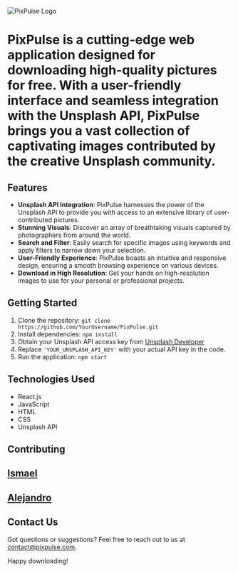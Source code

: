![PixPulse Logo](https://i.imgur.com/24eXrQl.png)

# PixPulse is a cutting-edge web application designed for downloading high-quality pictures for free. With a user-friendly interface and seamless integration with the Unsplash API, PixPulse brings you a vast collection of captivating images contributed by the creative Unsplash community.

## Features

- **Unsplash API Integration**: PixPulse harnesses the power of the Unsplash API to provide you with access to an extensive library of user-contributed pictures.
- **Stunning Visuals**: Discover an array of breathtaking visuals captured by photographers from around the world.
- **Search and Filter**: Easily search for specific images using keywords and apply filters to narrow down your selection.
- **User-Friendly Experience**: PixPulse boasts an intuitive and responsive design, ensuring a smooth browsing experience on various devices.
- **Download in High Resolution**: Get your hands on high-resolution images to use for your personal or professional projects.

## Getting Started

1. Clone the repository: `git clone https://github.com/YourUsername/PixPulse.git`
2. Install dependencies: `npm install`
3. Obtain your Unsplash API access key from [Unsplash Developer](https://unsplash.com/developers)
4. Replace `'YOUR_UNSPLASH_API_KEY'` with your actual API key in the code.
5. Run the application: `npm start`

## Technologies Used

- React.js
- JavaScript
- HTML
- CSS
- Unsplash API

## Contributing

## [Ismael](https://github.com/ismael-101)
## [Alejandro](https://github.com/askeegan) 

## Contact Us

Got questions or suggestions? Feel free to reach out to us at contact@pixpulse.com.

Happy downloading!
